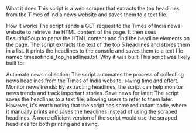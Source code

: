 What it does
This script is a web scraper that extracts the top headlines from the Times of India news website and saves them to a text file.

How it works
The script sends a GET request to the Times of India news website to retrieve the HTML content of the page.
It then uses BeautifulSoup to parse the HTML content and find the headline elements on the page.
The script extracts the text of the top 5 headlines and stores them in a list.
It prints the headlines to the console and saves them to a text file named timesofindia_top_headlines.txt.
Why it was built
This script was likely built to:

Automate news collection: The script automates the process of collecting news headlines from the Times of India website, saving time and effort.
Monitor news trends: By extracting headlines, the script can help monitor news trends and track important stories.
Save news for later: The script saves the headlines to a text file, allowing users to refer to them later.
However, it's worth noting that the script has some redundant code, where it manually prints and saves the headlines instead of using the scraped headlines. A more efficient version of the script would use the scraped headlines for both printing and saving.
